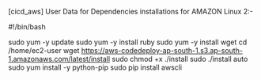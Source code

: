 [cicd_aws]
User Data for Dependencies installations for AMAZON Linux 2:-

#!/bin/bash

sudo yum -y update sudo yum -y install ruby sudo yum -y install wget cd /home/ec2-user wget https://aws-codedeploy-ap-south-1.s3.ap-south-1.amazonaws.com/latest/install sudo chmod +x ./install sudo ./install auto sudo yum install -y python-pip sudo pip install awscli
